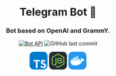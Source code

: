 <div align="center">

# Telegram Bot 🤖

### Bot based on OpenAI and GrammY.

[![Bot API](https://img.shields.io/badge/Bot%20API-6.7-blue?logo=telegram&style=flat&labelColor=000&color=3b82f6)](https://core.telegram.org/bots/api)
![GitHub last commit](https://img.shields.io/github/last-commit/mikita-kandratsyeu/telegram-bot)

<img src="./.github/md-icons/TypeScript.svg" width="48">
<img src="./.github/md-icons/NodeJS-Dark.svg" width="48">
<img src="./.github/md-icons/Docker.svg" width="48">  

</div>